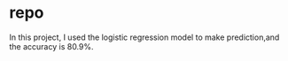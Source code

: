 # repo
In this project, I used the logistic regression model to make prediction,and the accuracy is 80.9%.
